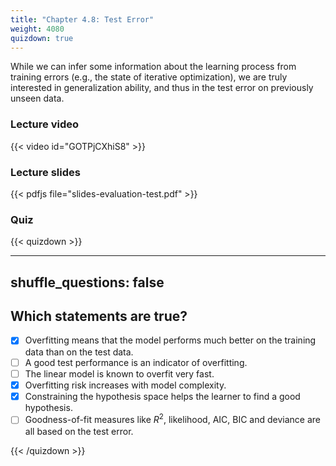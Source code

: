 ```yaml
---
title: "Chapter 4.8: Test Error"
weight: 4080
quizdown: true
---
```

While we can infer some information about the learning process from training errors (e.g., the state of iterative optimization), we are truly interested in generalization ability, and thus in the test error on previously unseen data. 

<!--more-->

### Lecture video

{{< video id="GOTPjCXhiS8" >}}

### Lecture slides

{{< pdfjs file="slides-evaluation-test.pdf" >}}

### Quiz

{{< quizdown >}}

---
shuffle_questions: false
---

## Which statements are true? 

- [x] Overfitting means that the model performs much better on the training data than on the test data.
- [ ] A good test performance is an indicator of overfitting.
- [ ] The linear model is known to overfit very fast.
- [x] Overfitting risk increases with model complexity.
- [x] Constraining the hypothesis space helps the learner to find a good hypothesis.
- [ ] Goodness-of-fit measures like $R^2$, likelihood, AIC, BIC and deviance are all based on the test error.

{{< /quizdown >}}
